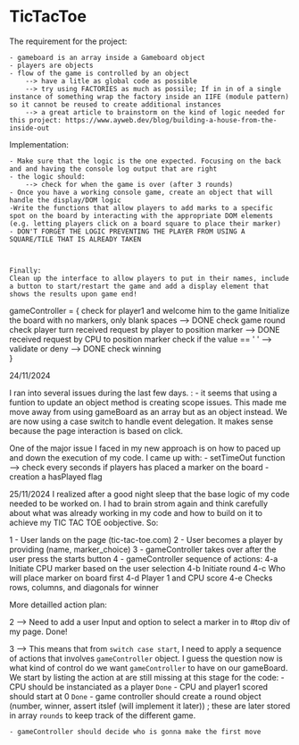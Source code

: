 # TicTacToe

The requirement for the project: 

    - gameboard is an array inside a Gameboard object
    - players are objects 
    - flow of the game is controlled by an object 
        --> have a litle as global code as possible 
        --> try using FACTORIES as much as possile; If in in of a single instance of something wrap the factory inside an IIFE (module pattern) so it cannot be reused to create additional instances
        --> a great article to brainstorm on the kind of logic needed for this project: https://www.ayweb.dev/blog/building-a-house-from-the-inside-out


Implementation: 

    - Make sure that the logic is the one expected. Focusing on the back and and having the console log output that are right 
    - the logic should: 
        --> check for when the game is over (after 3 rounds)
    - Once you have a working console game, create an object that will handle the display/DOM logic
    -Write the functions that allow players to add marks to a specific spot on the board by interacting with the appropriate DOM elements (e.g. letting players click on a board square to place their marker)
    - DON'T FORGET THE LOGIC PREVENTING THE PLAYER FROM USING A SQUARE/TILE THAT IS ALREADY TAKEN



    Finally: 
    Clean up the interface to allow players to put in their names, include a button to start/restart the game and add a display element that shows the results upon game end!


gameController = {
    check for player1 and welcome him to the game
    Initialize the board with no markers, only blank spaces --> DONE
    check game round 
    check player turn
    received request by player to position marker --> DONE 
    received request by CPU to position marker
    check if the value == ' ' --> validate or deny --> DONE
    check winning   
}

24/11/2024

I ran into several issues during the last few days. : 
    - it seems that using a funtion to update an object method is creating scope issues. 
This made me move away from using gameBoard as an array but as an object instead. We are now using a case switch to handle event delegation. 
It makes sense because the page interaction is based on click. 

One of the major issue I faced in my new approach is on how to paced up and down the execution of my code. I came up with: 
    - setTimeOut function --> check every seconds if players has placed a marker on the board
    - creation a hasPlayed flag 


25/11/2024
I realized after a good night sleep that the base logic of my code needed to be worked on. I had to brain strom again and think carefully about what was already working in my code and how to build on it to achieve my TIC TAC TOE oobjective. So: 

1 - User lands on the page (tic-tac-toe.com)
2 - User becomes a player by providing (name, marker_choice)
3 - gameController takes over after the user press the starts button
4 - gameController sequence of actions: 
        4-a Initiate CPU marker based on the user selection 
        4-b Initiate round 
        4-c Who will place marker on board first
        4-d Player 1 and CPU score 
        4-e Checks rows, columns, and diagonals for winner 


More detailled action plan: 

2 --> Need  to add a user Input and option to select a marker in to #top div of my page. Done!

3 -->  This means that from `switch case start`, I need to apply a sequence of actions that involves  `gameController` object.
I guess the question now is what kind of control do we want `gameController` to have on our gameBoard. We start by listing the action at are still missing at this stage for the code: 
    - CPU should be instanciated as a player `Done`
    - CPU and player1 scored should start at 0 `Done`
    - game controller should create a round object (number, winner, assert itslef (will implement it later)) ; these are later stored in array `rounds` to keep track of the different game. 
    

    - gameController should decide who is gonna make the first move

